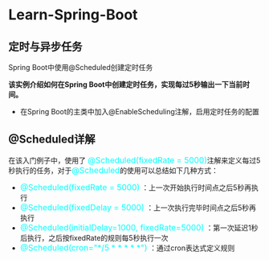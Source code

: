 # Learn-Spring-Boot
## 定时与异步任务
Spring Boot中使用@Scheduled创建定时任务

**该实例介绍如何在Spring Boot中创建定时任务，实现每过5秒输出一下当前时间。**

- 在Spring Boot的主类中加入@EnableScheduling注解，启用定时任务的配置

## @Scheduled详解

在该入门例子中，使用了
<font color=#00ffff size=3>@Scheduled(fixedRate = 5000)</font>注解来定义每过5秒执行的任务，对于<font color=#00ffff size=3>@Scheduled</font>的使用可以总结如下几种方式：

- <font color=#00ffff size=3>@Scheduled(fixedRate = 5000)</font> ：上一次开始执行时间点之后5秒再执行
- <font color=#00ffff size=3>@Scheduled(fixedDelay = 5000) </font>：上一次执行完毕时间点之后5秒再执行
- <font color=#00ffff size=3>@Scheduled(initialDelay=1000, fixedRate=5000)</font> ：第一次延迟1秒后执行，之后按fixedRate的规则每5秒执行一次
- <font color=#00ffff size=3> @Scheduled(cron="*/5 * * * * *") </font> ：通过cron表达式定义规则

